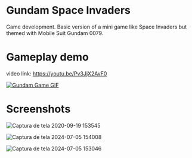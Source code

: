 # Gundam Space Invaders
Game development.
Basic version of a mini game like Space Invaders but themed with Mobile Suit Gundam 0079.
# Gameplay demo
video link: https://youtu.be/Pv3JjX2AvF0

[![Gundam Game GIF](https://user-images.githubusercontent.com/58924692/93840616-61bf9d00-fc67-11ea-8e39-de63a02572d7.gif)](https://youtu.be/Pv3JjX2AvF0)

# Screenshots
![Captura de tela 2020-09-19 153545](https://user-images.githubusercontent.com/58924692/93686635-dd65f200-fa8d-11ea-854d-0bdd9e06ca77.png)


![Captura de tela 2024-07-05 154008](https://github.com/KelvinCV/Gundam-Space-Invaders/assets/58924692/2af3ec26-e3c3-4a73-ba0b-8c2fe27ca4eb)


![Captura de tela 2024-07-05 153046](https://github.com/KelvinCV/Gundam-Space-Invaders/assets/58924692/03aa47c1-a12b-48fe-8924-ba18000cf3be)
